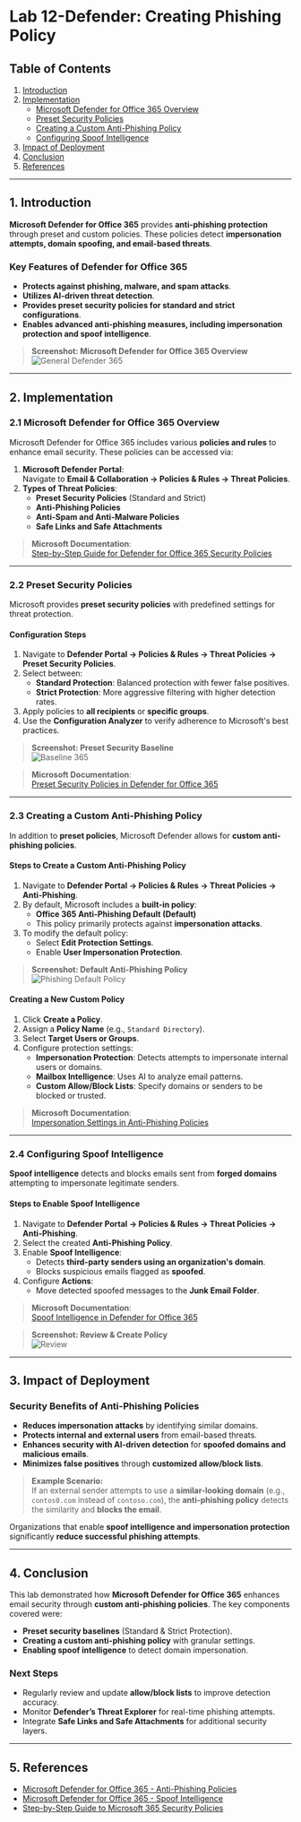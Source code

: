 # Lab 12-Defender: Creating Phishing Policy

## Table of Contents
1. [Introduction](#1-introduction)
2. [Implementation](#2-implementation)
   - [Microsoft Defender for Office 365 Overview](#21-microsoft-defender-for-office-365-overview)
   - [Preset Security Policies](#22-preset-security-policies)
   - [Creating a Custom Anti-Phishing Policy](#23-creating-a-custom-anti-phishing-policy)
   - [Configuring Spoof Intelligence](#24-configuring-spoof-intelligence)
3. [Impact of Deployment](#3-impact-of-deployment)
4. [Conclusion](#4-conclusion)
5. [References](#5-references)

---

## 1. Introduction

**Microsoft Defender for Office 365** provides **anti-phishing protection** through preset and custom policies. These policies detect **impersonation attempts, domain spoofing, and email-based threats**.

### **Key Features of Defender for Office 365**
- **Protects against phishing, malware, and spam attacks**.
- **Utilizes AI-driven threat detection**.
- **Provides preset security policies for standard and strict configurations**.
- **Enables advanced anti-phishing measures, including impersonation protection and spoof intelligence**.

> **Screenshot: Microsoft Defender for Office 365 Overview**  
> ![General Defender 365](https://i.imgur.com/iz8BkgF.png)

---

## 2. Implementation

### 2.1 Microsoft Defender for Office 365 Overview

Microsoft Defender for Office 365 includes various **policies and rules** to enhance email security. These policies can be accessed via:

1. **Microsoft Defender Portal**:  
   Navigate to **Email & Collaboration → Policies & Rules → Threat Policies**.
2. **Types of Threat Policies**:
   - **Preset Security Policies** (Standard and Strict)
   - **Anti-Phishing Policies**
   - **Anti-Spam and Anti-Malware Policies**
   - **Safe Links and Safe Attachments**

> **Microsoft Documentation**:  
> [Step-by-Step Guide for Defender for Office 365 Security Policies](https://learn.microsoft.com/en-us/defender-office-365/step-by-step-guides/ensuring-you-always-have-the-optimal-security-controls-with-preset-security-policies)

---

### 2.2 Preset Security Policies

Microsoft provides **preset security policies** with predefined settings for threat protection.

#### **Configuration Steps**
1. Navigate to **Defender Portal → Policies & Rules → Threat Policies → Preset Security Policies**.
2. Select between:
   - **Standard Protection**: Balanced protection with fewer false positives.
   - **Strict Protection**: More aggressive filtering with higher detection rates.
3. Apply policies to **all recipients** or **specific groups**.
4. Use the **Configuration Analyzer** to verify adherence to Microsoft's best practices.

> **Screenshot: Preset Security Baseline**  
> ![Baseline 365](https://i.imgur.com/6JS5HTS.png)

> **Microsoft Documentation**:  
> [Preset Security Policies in Defender for Office 365](https://learn.microsoft.com/en-us/defender-office-365/step-by-step-guides/ensuring-you-always-have-the-optimal-security-controls-with-preset-security-policies)

---

### 2.3 Creating a Custom Anti-Phishing Policy

In addition to **preset policies**, Microsoft Defender allows for **custom anti-phishing policies**.

#### **Steps to Create a Custom Anti-Phishing Policy**
1. Navigate to **Defender Portal → Policies & Rules → Threat Policies → Anti-Phishing**.
2. By default, Microsoft includes a **built-in policy**:  
   - **Office 365 Anti-Phishing Default (Default)**
   - This policy primarily protects against **impersonation attacks**.
3. To modify the default policy:
   - Select **Edit Protection Settings**.
   - Enable **User Impersonation Protection**.

> **Screenshot: Default Anti-Phishing Policy**  
> ![Phishing Default Policy](https://i.imgur.com/fSOxOEr.png)

#### **Creating a New Custom Policy**
1. Click **Create a Policy**.
2. Assign a **Policy Name** (e.g., `Standard Directory`).
3. Select **Target Users or Groups**.
4. Configure protection settings:
   - **Impersonation Protection**: Detects attempts to impersonate internal users or domains.
   - **Mailbox Intelligence**: Uses AI to analyze email patterns.
   - **Custom Allow/Block Lists**: Specify domains or senders to be blocked or trusted.

> **Microsoft Documentation**:  
> [Impersonation Settings in Anti-Phishing Policies](https://learn.microsoft.com/en-us/defender-office-365/anti-phishing-policies-about#impersonation-settings-in-anti-phishing-policies-in-microsoft-defender-for-office-365)

---

### 2.4 Configuring Spoof Intelligence

**Spoof intelligence** detects and blocks emails sent from **forged domains** attempting to impersonate legitimate senders.

#### **Steps to Enable Spoof Intelligence**
1. Navigate to **Defender Portal → Policies & Rules → Threat Policies → Anti-Phishing**.
2. Select the created **Anti-Phishing Policy**.
3. Enable **Spoof Intelligence**:
   - Detects **third-party senders using an organization's domain**.
   - Blocks suspicious emails flagged as **spoofed**.
4. Configure **Actions**:
   - Move detected spoofed messages to the **Junk Email Folder**.

> **Microsoft Documentation**:  
> [Spoof Intelligence in Defender for Office 365](https://learn.microsoft.com/en-us/defender-office-365/anti-spoofing-spoof-intelligence)

> **Screenshot: Review & Create Policy**  
> ![Review](https://i.imgur.com/IUOd3Hh.png)

---

## 3. Impact of Deployment

### **Security Benefits of Anti-Phishing Policies**
- **Reduces impersonation attacks** by identifying similar domains.
- **Protects internal and external users** from email-based threats.
- **Enhances security with AI-driven detection** for **spoofed domains and malicious emails**.
- **Minimizes false positives** through **customized allow/block lists**.

> **Example Scenario:**  
> If an external sender attempts to use a **similar-looking domain** (e.g., `contos0.com` instead of `contoso.com`), the **anti-phishing policy** detects the similarity and **blocks the email**.

Organizations that enable **spoof intelligence and impersonation protection** significantly **reduce successful phishing attempts**.

---

## 4. Conclusion

This lab demonstrated how **Microsoft Defender for Office 365** enhances email security through **custom anti-phishing policies**. The key components covered were:
- **Preset security baselines** (Standard & Strict Protection).
- **Creating a custom anti-phishing policy** with granular settings.
- **Enabling spoof intelligence** to detect domain impersonation.

### **Next Steps**
- Regularly review and update **allow/block lists** to improve detection accuracy.
- Monitor **Defender’s Threat Explorer** for real-time phishing attempts.
- Integrate **Safe Links and Safe Attachments** for additional security layers.

---

## 5. References

- [Microsoft Defender for Office 365 - Anti-Phishing Policies](https://learn.microsoft.com/en-us/defender-office-365/anti-phishing-policies-about)
- [Microsoft Defender for Office 365 - Spoof Intelligence](https://learn.microsoft.com/en-us/defender-office-365/anti-spoofing-spoof-intelligence)
- [Step-by-Step Guide to Microsoft 365 Security Policies](https://learn.microsoft.com/en-us/defender-office-365/step-by-step-guides/ensuring-you-always-have-the-optimal-security-controls-with-preset-security-policies)